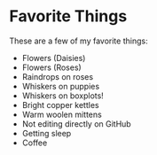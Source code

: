 # Favorite Things

These are a few of my favorite things:

- Flowers (Daisies)
- Flowers (Roses)
- Raindrops on roses
- Whiskers on puppies
- Whiskers on boxplots!
- Bright copper kettles
- Warm woolen mittens
- Not editing directly on GitHub
- Getting sleep
- Coffee
